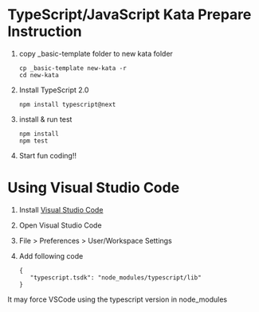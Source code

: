 TypeScript/JavaScript Kata Prepare Instruction
================

1. copy _basic-template folder to new kata folder

   ```
   cp _basic-template new-kata -r
   cd new-kata
   ``` 

2. Install TypeScript 2.0

   ```
   npm install typescript@next
   ```

3. install & run test

   ```
   npm install
   npm test
   ```

4. Start fun coding!!

Using Visual Studio Code
================

1. Install [Visual Studio Code](https://code.visualstudio.com/)

2. Open Visual Studio Code

3. File > Preferences > User/Workspace Settings

4. Add following code

   ```
   {
      "typescript.tsdk": "node_modules/typescript/lib"
   }
   ```

It may force VSCode using the typescript version in node_modules
